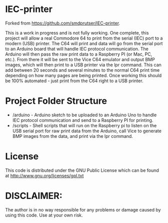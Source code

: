# IEC-printer

Forked from https://github.com/smdprutser/IEC-printer.

This is a work in progress and is not fully working. One complete, this project will allow a real Commodore 64 to print from the serial (IEC) port to a modern (USB) printer. The C64 will print and data will go from the serial port to an Arduino board that will handle IEC protocol communication. The Arduino will then pass the raw print data to a Raspberry PI (or Mac, PC, etc.). From there it will be sent to the Vice C64 emulator and output BMP images, which will then print to a USB printer via the lpr command. This can add between 20 seconds and several minutes to the normal C64 print time depending on how many pages are being printed. Once working this should be 100% automated - just print from the C64 right to a USB printer.

# Project Folder Structure
 * /arduino - Arduino sketch to be uploaded to an Arduino Uno to handle IEC protocol communication and send to a Raspberry PI for printing.
* /scripts - Shell scripts that will run on the Raspberry pi to listen on the USB serial port for raw print data from the Arduino, call Vice to generate BMP images from the data, and print via the lpr command.

# License
This code is distributed under the GNU Public License
which can be found at http://www.gnu.org/licenses/gpl.txt

# DISCLAIMER:
The author is in no way responsible for any problems or damage caused by using this code. Use at your own risk.